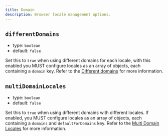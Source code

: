 ```yaml
---
title: Domain
description: Browser locale management options.
---
```


## `differentDomains`

- type: `boolean`
- default: `false`

Set this to `true` when using different domains for each locale, with this enabled you MUST configure locales as an array of objects, each containing a `domain` key. Refer to the [Different domains](/docs/v8/guide/different-domains) for more information.

## `multiDomainLocales`

- type: `boolean`
- default: `false`

Set this to `true` when using different domains with different locales. If enabled, you MUST configure locales as an array of objects, each containing a `domains` and `defaultForDomains` key. Refer to the [Multi Domain Locales](/docs/v8/guide/multi-domain-locales) for more information.